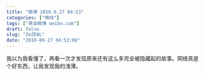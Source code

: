 ```yaml
---
title: "微博 2010.9.27 04:53"
categories: ["嘀咕"]
tags: ["来自微博 weibo.com"]
draft: false
slug: "ZeZENL"
date: "2010-09-27 04:53:00"
---
```


<p>我以为我看懂了，再看一次才发现原来还有这么多完全被隐藏起的故事。网络真是个好东西，让我发现我的浅薄。 ​​​​</p>
